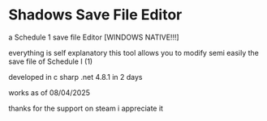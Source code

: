 # Shadows Save File Editor
a Schedule 1 save file Editor [WINDOWS NATIVE!!!]

everything is self explanatory this tool allows you to modify semi easily the save file of Schedule I (1)

developed in c sharp .net 4.8.1 in 2 days

works as of 08/04/2025

thanks for the support on steam i appreciate it
